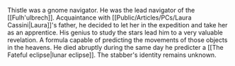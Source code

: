 Thistle was a gnome navigator. He was the lead navigator of the [[Fulh'ulbrech]]. Acquaintance with [[Public/Articles/PCs/Laura Cassini|Laura]]'s father, he decided to let her in the expedition and take her as an apprentice. His genius to study the stars lead him to a very valuable revelation. A formula capable of predicting the movements of those objects in the heavens. He died abruptly during the same day he predicter a [[The Fateful eclipse|lunar eclipse]]. The stabber's identity remains unknown.